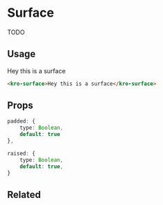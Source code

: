 # Surface
TODO

## Usage

<kro-surface>Hey this is a surface</kro-surface>

```html
<kro-surface>Hey this is a surface</kro-surface>
```

## Props
```ts
padded: {
    type: Boolean,
    default: true
},

raised: {
    type: Boolean,
    default: true,
}
```

## Related
<press-article-link title="Switch" subtitle="a toggle button or something" to="/components/switch"></press-article-link>